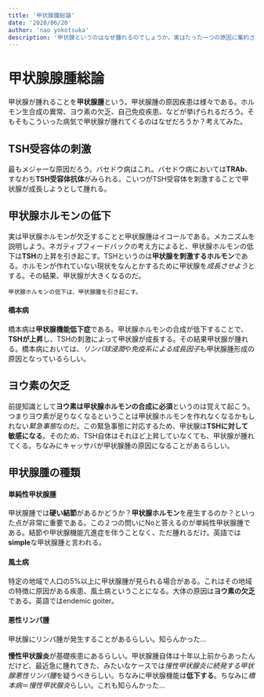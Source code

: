 ```yaml
---
title: '甲状腺腫総論'
date: '2020/06/20'
author: 'nao yokotsuka'
description: '甲状腺というのはなぜ腫れるのでしょうか。実はたった一つの原因に集約されます。TSH受容体の刺激こそが甲状腺腫の本態なのです。'
---
```


# 甲状腺腺腫総論

甲状腺が腫れることを**甲状腺腫**という。甲状腺腫の原因疾患は様々である。ホルモン生合成の異常、ヨウ素の欠乏、自己免疫疾患、などが挙げられるだろう。そもそもこういった病気で甲状腺が腫れてくるのはなぜだろうか？考えてみた。

## TSH受容体の刺激

最もメジャーな原因だろう。バセドウ病はこれ。バセドウ病においては**TRAb**、すなわち**TSH受容体抗体**がみられる。こいつがTSH受容体を刺激することで甲状腺が成長しようとして腫れる。

## 甲状腺ホルモンの低下

実は甲状腺ホルモンが欠乏することと甲状腺腫はイコールである。メカニズムを説明しよう。ネガティブフィードバックの考え方によると、甲状腺ホルモンの低下は**TSH**の上昇を引き起こす。TSHというのは**甲状腺を刺激するホルモン**である。ホルモンが作れていない現状をなんとかするために甲状腺を*成長させよう*とする。その結果、甲状腺が大きくなるのだ。

```
甲状腺ホルモンの低下は、甲状腺腫を引き起こす。
```

#### 橋本病

橋本病は**甲状腺機能低下症**である。甲状腺ホルモンの合成が低下することで、**TSHが上昇**し、TSHの刺激によって甲状腺が成長する。その結果甲状腺が腫れる。橋本病においては、*リンパ球浸潤*や*免疫系による成長因子*も甲状腺腫形成の原因となっているらしい。

## ヨウ素の欠乏

前提知識として**ヨウ素は甲状腺ホルモンの合成に必須**というのは覚えて起こう。つまりヨウ素が足りなくなるということは甲状腺ホルモンを作れなくなるかもしれない*緊急事態*なのだ。この緊急事態に対応するため、甲状腺は**TSHに対して敏感になる**。そのため、TSH自体はそれほど上昇していなくても、甲状腺が腫れてくる。ちなみにキャッサバが甲状腺腫の原因になることがあるらしい。



## 甲状腺腫の種類

#### 単純性甲状腺腫

甲状腺腫では**硬い結節**があるかどうか？**甲状腺ホルモン**を産生するのか？といった点が非常に重要である。この２つの問いにNoと答えるのが単純性甲状腺腫である。結節や甲状腺機能亢進症を伴うことなく、ただ腫れるだけ。英語では**simple**な甲状腺腫と言われる。

#### 風土病

特定の地域で人口の5%以上に甲状腺腫が見られる場合がある。これはその地域の特徴に原因がある疾患、風土病ということになる。大体の原因は**ヨウ素の欠乏**である。英語ではendemic goiter。

#### 悪性リンパ腫

甲状腺にリンパ腫が発生することがあるらしい。知らんかった...

**慢性甲状腺炎**が基礎疾患にあるらしい。甲状腺腫自体は十年以上前からあったんだけど、最近急に腫れてきた、みたいなケースでは*慢性甲状腺炎に続発する甲状腺悪性リンパ腫*を疑うべきらしい。ちなみに甲状腺機能は**低下する**。ちなみに*橋本病*＝*慢性甲状腺炎*らしい。これも知らんかった...